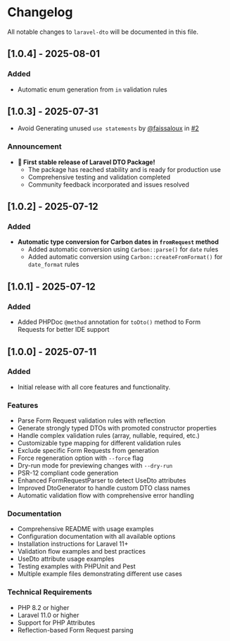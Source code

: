# Changelog

All notable changes to `laravel-dto` will be documented in this file.

## [1.0.4] - 2025-08-01

### Added

- Automatic enum generation from `in` validation rules

## [1.0.3] - 2025-07-31

- Avoid Generating unused `use statements` by [@faissaloux](https://github.com/faissaloux) in [#2](https://github.com/julio-cavallari/laravel-dto/pull/2)

### Announcement

- **🎉 First stable release of Laravel DTO Package!**
  - The package has reached stability and is ready for production use
  - Comprehensive testing and validation completed
  - Community feedback incorporated and issues resolved

## [1.0.2] - 2025-07-12

### Added

- **Automatic type conversion for Carbon dates in `fromRequest` method**
  - Added automatic conversion using `Carbon::parse()` for `date` rules
  - Added automatic conversion using `Carbon::createFromFormat()` for `date_format` rules

## [1.0.1] - 2025-07-12

### Added

- Added PHPDoc `@method` annotation for `toDto()` method to Form Requests for better IDE support

## [1.0.0] - 2025-07-11

### Added

- Initial release with all core features and functionality.

### Features

- Parse Form Request validation rules with reflection
- Generate strongly typed DTOs with promoted constructor properties
- Handle complex validation rules (array, nullable, required, etc.)
- Customizable type mapping for different validation rules
- Exclude specific Form Requests from generation
- Force regeneration option with `--force` flag
- Dry-run mode for previewing changes with `--dry-run`
- PSR-12 compliant code generation
- Enhanced FormRequestParser to detect UseDto attributes
- Improved DtoGenerator to handle custom DTO class names
- Automatic validation flow with comprehensive error handling

### Documentation

- Comprehensive README with usage examples
- Configuration documentation with all available options
- Installation instructions for Laravel 11+
- Validation flow examples and best practices
- UseDto attribute usage examples
- Testing examples with PHPUnit and Pest
- Multiple example files demonstrating different use cases

### Technical Requirements

- PHP 8.2 or higher
- Laravel 11.0 or higher
- Support for PHP Attributes
- Reflection-based Form Request parsing
